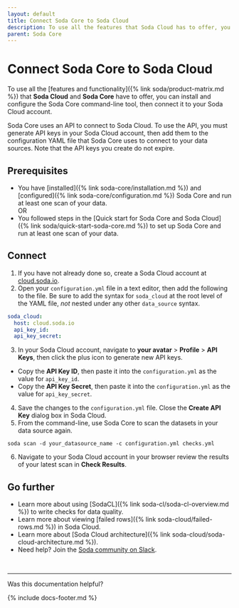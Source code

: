 ```yaml
---
layout: default
title: Connect Soda Core to Soda Cloud
description: To use all the features that Soda Cloud has to offer, you can install and configure the Soda Core CLI tool, then connect it to your Soda Cloud account.
parent: Soda Core
---
```


# Connect Soda Core to Soda Cloud 

To use all the [features and functionality]({% link soda/product-matrix.md %}) that **Soda Cloud** and **Soda Core** have to offer, you can install and configure the Soda Core command-line tool, then connect it to your Soda Cloud account.

Soda Core uses an API to connect to Soda Cloud. To use the API, you must generate API keys in your Soda Cloud account, then add them to the configuration YAML file that Soda Core uses to connect to your data sources. Note that the API keys you create do not expire. 

## Prerequisites

* You have [installed]({% link soda-core/installation.md %}) and [configured]({% link soda-core/configuration.md %}) Soda Core and run at least one scan of your data.<br /> OR 
* You followed steps in the [Quick start for Soda Core and Soda Cloud]({% link soda/quick-start-soda-core.md %}) to set up Soda Core and run at least one scan of your data.

## Connect

1. If you have not already done so, create a Soda Cloud account at <a href="https://cloud.soda.io/signup" target="_blank"> cloud.soda.io</a>.
2. Open your `configuration.yml` file in a text editor, then add the following to the file. Be sure to add the syntax for `soda_cloud` at the root level of the YAML file, *not* nested under any other `data_source` syntax.
```yaml
soda_cloud:
  host: cloud.soda.io
  api_key_id:
  api_key_secret:
```
3. In your Soda Cloud account, navigate to **your avatar** > **Profile** > **API Keys**, then click the plus icon to generate new API keys.
  * Copy the **API Key ID**, then paste it into the `configuration.yml` as the value for `api_key_id`.
  * Copy the **API Key Secret**, then paste it into the `configuration.yml` as the value for `api_key_secret`.
4. Save the changes to the `configuration.yml` file. Close the **Create API Key** dialog box in Soda Cloud.
5. From the command-line, use Soda Core to scan the datasets in your data source again.
```shell
soda scan -d your_datasource_name -c configuration.yml checks.yml
```
6. Navigate to your Soda Cloud account in your browser review the results of your latest scan in **Check Results**.

## Go further

* Learn more about using [SodaCL]({% link soda-cl/soda-cl-overview.md %}) to write checks for data quality.
* Learn more about viewing [failed rows]({% link soda-cloud/failed-rows.md %}) in Soda Cloud.
* Learn more about [Soda Cloud architecture]({% link soda-cloud/soda-cloud-architecture.md %}).
* Need help? Join the <a href="http://community.soda.io/slack" target="_blank"> Soda community on Slack</a>.

<br />

---

Was this documentation helpful?

<!-- LikeBtn.com BEGIN -->
<span class="likebtn-wrapper" data-theme="tick" data-i18n_like="Yes" data-ef_voting="grow" data-show_dislike_label="true" data-counter_zero_show="true" data-i18n_dislike="No"></span>
<script>(function(d,e,s){if(d.getElementById("likebtn_wjs"))return;a=d.createElement(e);m=d.getElementsByTagName(e)[0];a.async=1;a.id="likebtn_wjs";a.src=s;m.parentNode.insertBefore(a, m)})(document,"script","//w.likebtn.com/js/w/widget.js");</script>
<!-- LikeBtn.com END -->

{% include docs-footer.md %}